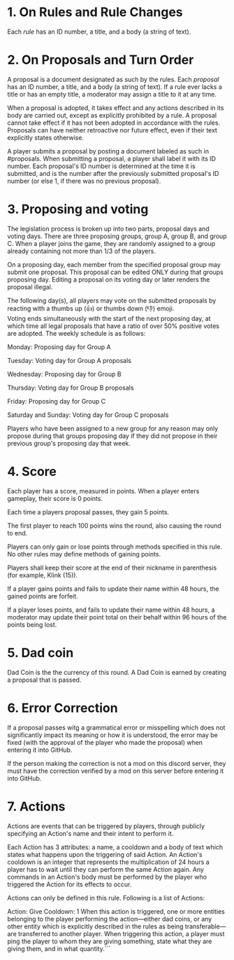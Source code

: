 # 1. On Rules and Rule Changes 

Each *rule* has an ID number, a title, and a body (a string of text).

# 2. On Proposals and Turn Order 
A proposal is a document designated as such by the rules. 
Each *proposal* has an ID number, a title, and a body (a string of text). 
If a rule ever lacks a title or has an empty title, a moderator may assign a title to it at any time.

When a proposal is adopted, it takes effect and any actions described in its body are carried out, except as explicitly prohibited by a rule. 
A proposal cannot take effect if it has not been adopted in accordance with the rules. 
Proposals can have neither retroactive nor future effect, even if their text explicitly states otherwise.

A player submits a proposal by posting a document labeled as such in #proposals. 
When submitting a proposal, a player shall label it with its ID number. 
Each proposal's ID number is determined at the time it is submitted, and is the number after the previously submitted proposal's ID number (or else 1, if there was no previous proposal).

# 3. Proposing and voting

The legislation process is broken up into two parts, proposal days and voting days. 
There are three proposing groups, group A, group B, and group C.
When a player joins the game, they are randomly assigned to a group already containing not more than 1/3 of the players.

On a proposing day, each member from the specified proposal group may submit one proposal. 
This proposal can be edited ONLY during that groups proposing day. 
Editing a proposal on its voting day or later renders the proposal illegal. 

The following day(s), all players may vote on the submitted proposals by reacting with a thumbs up (👍) or thumbs down (👎) emoji.  
Voting ends simultaneously with the start of the next proposing day, at which time all legal proposals that have a ratio of over 50% positive votes are adopted.
The weekly schedule is as follows:

Monday: Proposing day for Group A

Tuesday: Voting day for Group A proposals

Wednesday: Proposing day for Group B

Thursday: Voting day for Group B proposals

Friday: Proposing day for Group C 

Saturday and Sunday: Voting day for Group C proposals 

Players who have been assigned to a new group for any reason may only propose during that groups proposing day if they did not propose in their previous group's proposing day that week.

# 4.  Score

Each player has a score, measured in points. 
When a player enters gameplay, their score is 0 points. 

Each time a players proposal passes, they gain 5 points. 

The first player to reach 100 points wins the round, also causing the round to end. 

Players can only gain or lose points through methods specified in this rule. No other rules may define methods of gaining points.  

Players shall keep their score at the end of their nickname in parenthesis (for example, Klink (15)). 

If a player gains points and fails to update their name within 48 hours, the gained points are forfeit. 

If a player loses points, and fails to update their name within 48 hours, a moderator may update their point total on their behalf within 96 hours of the points being lost. 

# 5. Dad coin
Dad Coin is the the currency of this round. A Dad Coin is earned by creating a proposal that is passed.

# 6. Error Correction 

If a proposal passes witg a grammatical error or misspelling which does not significantly impact its meaning or how it is understood, the error may be fixed (with the approval of the player who made the proposal) when entering it into GitHub.

If the person making the correction is not a mod on this discord server, they must have the correction verified by a mod on this server before entering it into GitHub.

# 7. Actions

Actions are events that can be triggered by players, through publicly specifying an Action's name and their intent to perform it. 

Each Action has 3 attributes: a name, a cooldown and a body of text which states what happens upon the triggering of said Action. 
An Action's cooldown is an integer that represents the multiplication of 24 hours a player has to wait until they can perform the same Action again. 
Any commands in an Action's body must be performed by the player who triggered the Action for its effects to occur. 

Actions can only be defined in this rule. Following is a list of Actions: 

 Action: Give
Cooldown: 1
When this action is triggered, one or more entities belonging to the player performing the action—either dad coins, or any other entity which is explicitly described in the rules as being transferable—are transferred to another player.
 When triggering this action, a player must ping the player to whom they are giving something, state what they are giving them, and in what quantity.```
